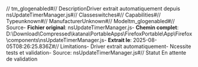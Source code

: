 // tm_glogenabled#// DescriptionDriver extrait automatiquement depuis nsUpdateTimerManager.js#// Classeswitches#// Capabilities#// Typeunknown#// ManufacturerUnknown#// Modeltm_glogenabled#// Source- **Fichier original**: nsUpdateTimerManager.js- **Chemin complet**: D:\Download\Compressed\katana\PortableApps\FirefoxPortable\App\Firefox\components\nsUpdateTimerManager.js- **Extrait le**: 2025-08-05T08:26:25.836Z#// Limitations- Driver extrait automatiquement- Ncessite tests et validation- Source: nsUpdateTimerManager.js#// Statut En attente de validation